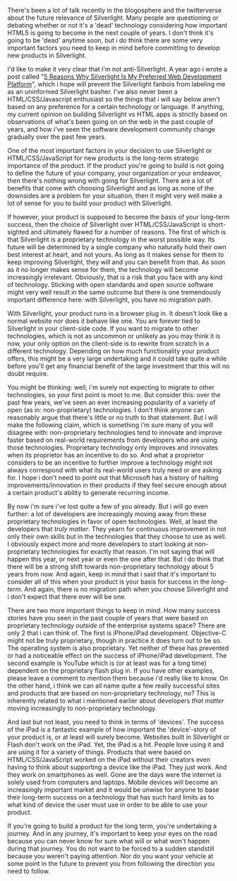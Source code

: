 There's been a lot of talk recently in the blogosphere and the twitterverse about the future relevance of Silverlight.  Many people are questioning or debating whether or not it's a 'dead' technology considering how important HTML5 is going to become in the next couple of years.  I don't think it's going to be 'dead' anytime soon, but i do think there are some very important factors you need to keep in mind before committing to develop new products in Silverlight.

I'd like to make it very clear that i'm not anti-Silverlight.  A year ago i wrote a post called "<a href="http://davybrion.com/blog/2009/09/5-reasons-why-silverlight-is-my-preferred-web-development-platform/">5 Reasons Why Silverlight Is My Preferred Web Development Platform</a>", which i hope will prevent the Silverlight fanbois from labeling me as an uninformed Silverlight basher.  I've also never been a HTML/CSS/Javascript enthusiast so the things that i will say below aren't based on any preference for a certain technology or language.  If anything, my current opinion on building Silverlight vs HTML apps is strictly based on observations of what's been going on on the web in the past couple of years, and how i've seen the software development community change gradually over the past few years.

One of the most important factors in your decision to use Silverlight or HTML/CSS/JavaScript for new products is the long-term strategic importance of the product.  If the product you're going to build is not going to define the future of your company, your organization or your endeavor, then there's nothing wrong with going for Silverlight.  There are a lot of benefits that come with choosing Silverlight and as long as none of the downsides are a problem for your situation, then it might very well make a lot of sense for you to build your product with Silverlight.

If however, your product is supposed to become the basis of your long-term success, then the choice of Silverlight over HTML/CSS/JavaScript is short-sighted and ultimately flawed for a number of reasons.  The first of which is that Silverlight is a proprietary technology in the worst possible way. Its future will be determined by a single company who naturally hold their own best interest at heart, and not yours.  As long as it makes sense for them to keep improving Silverlight, they will and you can benefit from that.  As soon as it no longer makes sense for them, the technology will become increasingly irrelevant.  Obviously, that is a risk that you face with any kind of technology.  Sticking with open standards and open source software might very well result in the same outcome but there is one tremendously important difference here: with Silverlight, you have no migration path.  

With Silverlight, your product runs in a browser plug in.  It doesn't look like a normal website nor does it behave like one.  You are forever tied to Silverlight in your client-side code.  If you want to migrate to other technologies, which is not as uncommon or unlikely as you may think it is now, your only option on the client-side is to rewrite from scratch in a different technology.  Depending on how much functionality your product offers, this might be a very large undertaking and it could take quite a while before you'll get any financial benefit of the large investment that this will no doubt require.

You might be thinking: well, i'm surely not expecting to migrate to other technologies, so your first point is moot to me.  But consider this: over the past few years, we've seen an ever increasing popularity of a variety of open (as in: non-proprietary) technologies.  I don't think anyone can reasonably argue that there's little or no truth to that statement.  But i will make the following claim, which is something i'm sure many of you will disagree with: non-proprietary technologies tend to innovate and improve faster based on real-world requirements from developers who are using those technologies.  Proprietary technology only improves and innovates when its proprietor has an incentive to do so.  And what a proprietor considers to be an incentive to further improve a technology might not always correspond with what its real-world users truly need or are asking for.  I hope i don't need to point out that Microsoft has a history of halting improvements/innovation in their products if they feel secure enough about a certain product's ability to generate recurring income.

By now i'm sure i've lost quite a few of you already.  But i will go even further: a lot of developers are increasingly moving away from these proprietary technologies in favor of open technologies.  Well, at least the developers that <em>truly matter</em>.  They yearn for continuous improvement in not only their own skills but in the technologies that they choose to use as well.  I obviously expect more and more developers to start looking at non-proprietary technologies for exactly that reason.  I'm not saying that will happen this year, or next year or even the one after that.  But i do think that there will be a strong shift towards non-proprietary technology about 5 years from now.  And again, keep in mind that i said that it's important to consider all of this when your product is your basis for success in the <em>long-term</em>.  And again, there is no migration path when you choose Silverlight and i don't expect that there ever will be one.  

There are two more important things to keep in mind.  How many success stories have you seen in the past couple of years that were based on proprietary technology <em>outside</em> of the enterprise systems space?  There are only 2 that i can think of.  The first is iPhone/iPad development.  Objective-C might not be truly proprietary, though in practice it does turn out to be so.  The operating system is also proprietary.  Yet neither of these has prevented or had a noticeable effect on the success of iPhone/iPad development.  The second example is YouTube which is (or at least was for a long time) dependent on the proprietary flash plug in.  If you have other examples, please leave a comment to mention them because i'd really like to know.  On the other hand, i think we can all name quite a few really successful sites and products that are based on non-proprietary technology, no?  This is inherently related to what i mentioned earlier about developers <em>that matter</em> moving increasingly to non-proprietary technology.

And last but not least, you need to think in terms of 'devices'.  The success of the iPad is a fantastic example of how important the 'device'-story of your product is, or at least will surely become.  Websites built in Silverlight or Flash don't work on the iPad.  Yet, the iPad is a hit.  People love using it and are using it for a variety of things.  Products that were based on HTML/CSS/JavaScript worked on the iPad without their creators even having to think about supporting a device like the iPad.  They just work.  And they work on smartphones as well.  Gone are the days were the internet is solely used from computers and laptops.  Mobile devices will become an increasingly important market and it would be unwise for anyone to base their long-term success on a technology that has such hard limits as to what kind of device the user must use in order to be able to use your product.

If you're going to build a product for the long term, you're undertaking a journey.  And in any journey, it's important to keep your eyes on the road because you can never know for sure what will or what won't happen during that journey.  You do not want to be forced to a sudden standstill because you weren't paying attention.  Nor do you want your vehicle at some point in the future to prevent you from following the direction you need to follow.